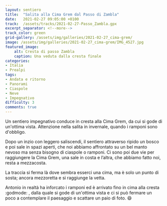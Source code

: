 ```yaml
---
layout: sentiero
title:  "Salita alla Cima Grem dal Passo di Zambla"
date:   2021-02-27 09:05:00 +0100
track:  /assets/tracks/2021-02-27-Passo_Zambla.gpx
excerpt_separator: <!--more-->
track_color: green
grid-gallery: /assets/img/galleries/2021-02-27_cima-grem/
image: /assets/img/galleries/2021-02-27_cima-grem/IMG_4527.jpg
featured_image:
    alt: Cresta di passo Zambla
    caption: Una veduta dalla cresta finale
categories:
- Italia
- Prealpi
tags:
- Andata e ritorno
- Panorami
- Ciaspole
- Neve
- Impegnativo
difficulty: 3
comments: true
---
```


Un sentiero impegnativo conduce in cresta alla Cima Grem, da cui si gode di un'ottima vista. Attenzione nella salita in invernale, quando i ramponi sono d'obbligo.

<!--more-->

Dopo un inzio con leggero saliscendi, il sentiero attraverso ripido un bosco e poi sale in spazi aperti, che noi abbiamo affrontato su un bel manto nevoso ma senza bisogno di ciaspole o ramponi. Ci sono poi due vie per raggiungere la Cima Grem, una sale in costa e l’altra, che abbiamo fatto noi, resta a mezzacosta.

La traccia si ferma là dove sembra esserci una cima, ma è solo un punto di sosta; ancora mezzoretta e si raggiunge la vetta.

Antonio in realtà ha inforcato i ramponi ed è arrivato fino in cima alla cresta :godmode: , dalla quale si gode di un'ottima vista e
ci si può fermare un poco a contemplare il paesaggio e scattare un paio di foto. :smile:

